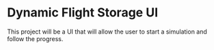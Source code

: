 # Dynamic Flight Storage UI

This project will be a UI that will allow the user to start a simulation and follow the progress.